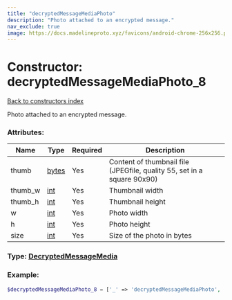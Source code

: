 ```yaml
---
title: "decryptedMessageMediaPhoto"
description: "Photo attached to an encrypted message."
nav_exclude: true
image: https://docs.madelineproto.xyz/favicons/android-chrome-256x256.png
---
```

# Constructor: decryptedMessageMediaPhoto\_8  
[Back to constructors index](/API_docs/constructors/index.html)



Photo attached to an encrypted message.

### Attributes:

| Name     |    Type       | Required | Description |
|----------|---------------|----------|-------------|
|thumb|[bytes](/API_docs/types/bytes.html) | Yes|Content of thumbnail file (JPEGfile, quality 55, set in a square 90x90)|
|thumb\_w|[int](/API_docs/types/int.html) | Yes|Thumbnail width|
|thumb\_h|[int](/API_docs/types/int.html) | Yes|Thumbnail height|
|w|[int](/API_docs/types/int.html) | Yes|Photo width|
|h|[int](/API_docs/types/int.html) | Yes|Photo height|
|size|[int](/API_docs/types/int.html) | Yes|Size of the photo in bytes|



### Type: [DecryptedMessageMedia](/API_docs/types/DecryptedMessageMedia.html)


### Example:

```php
$decryptedMessageMediaPhoto_8 = ['_' => 'decryptedMessageMediaPhoto', 'thumb' => 'bytes', 'thumb_w' => int, 'thumb_h' => int, 'w' => int, 'h' => int, 'size' => int];
```  
